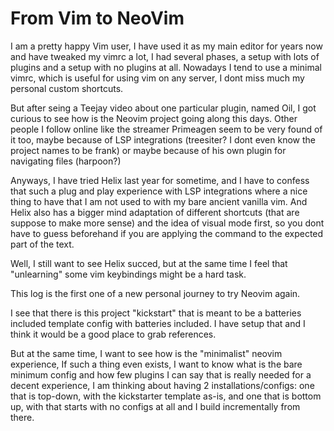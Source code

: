 # From Vim to NeoVim

I am a pretty happy Vim user, I have used it as my main editor
for years now and have tweaked my vimrc a lot, I had several
phases, a setup with lots of plugins and a setup with no plugins
at all. Nowadays I tend to use a minimal vimrc, which is useful
for using vim on any server, I dont miss much my personal custom
shortcuts.

But after seing a Teejay video about one particular plugin, named Oil,
I got curious to see how is the Neovim project going along this days.
Other people I follow online like the streamer Primeagen seem
to be very found of it too, maybe because of LSP integrations
(treesiter? I dont even know the project names to be frank) or maybe
because of his own plugin for navigating files (harpoon?)

Anyways, I have tried Helix last year for sometime, and I have to
confess that such a plug and play experience with LSP integrations
where a nice thing to have that I am not used to with my bare
ancient vanilla vim. And Helix also has a bigger mind adaptation
of different shortcuts (that are suppose to make more sense) and the
idea of visual mode first, so you dont have to guess beforehand
if you are applying the command to the expected part of the text.

Well, I still want to see Helix succed, but at the same time I feel
that "unlearning" some vim keybindings might be a hard task.

This log is the first one of a new personal journey to try Neovim again.

I see that there is this project "kickstart" that is meant to be a 
batteries included template config with batteries included. I have setup
that and I think it would be a good place to grab references.

But at the same time, I want to see how is the "minimalist" neovim
experience, If such a thing even exists, I want to know what is the
bare minimum config and how few plugins I can say that is really needed
for a decent experience, I am thinking about having 2 installations/configs:
one that is top-down, with the kickstarter template as-is, and one that 
is bottom up, with that starts with no configs at all and I build
incrementally from there.


